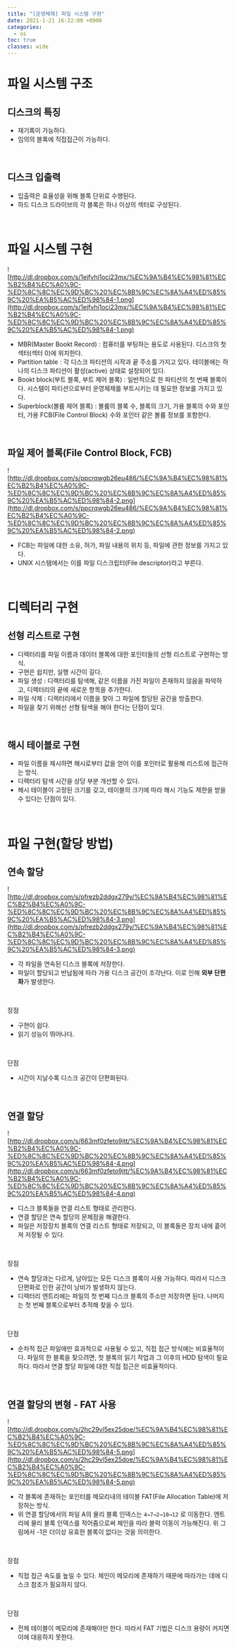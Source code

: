 ```yaml
---
title: "[운영체제] 파일 시스템 구현"
date: 2021-1-21 16:22:00 +0900
categories:
  - os
toc: true
classes: wide
---
```


# 파일 시스템 구조

## 디스크의 특징

- 재기록이 가능하다.
- 임의의 블록에 직접접근이 가능하다.

<br>

## 디스크 입출력

- 입출력은 효율성을 위해 블록 단위로 수행된다.
- 하드 디스크 드라이브의 각 블록은 하나 이상의 섹터로 구성된다.

<br>

# 파일 시스템 구현

![http://dl.dropbox.com/s/1ejfvhj1oci23mx/%EC%9A%B4%EC%98%81%EC%B2%B4%EC%A0%9C-%ED%8C%8C%EC%9D%BC%20%EC%8B%9C%EC%8A%A4%ED%85%9C%20%EA%B5%AC%ED%98%84-1.png](http://dl.dropbox.com/s/1ejfvhj1oci23mx/%EC%9A%B4%EC%98%81%EC%B2%B4%EC%A0%9C-%ED%8C%8C%EC%9D%BC%20%EC%8B%9C%EC%8A%A4%ED%85%9C%20%EA%B5%AC%ED%98%84-1.png)

- MBR(Master Bookt Record) : 컴퓨터를 부팅하는 용도로 사용된다. 디스크의 첫 섹터(섹터 0)에 위치한다.
- Partition table : 각 디스크 파티션의 시작과 끝 주소를 가지고 있다. 테이블에는 하나의 디스크 파티션이 활성(active) 상태로 설정되어 있다.
- Bookt block(부트 블록, 부트 제어 블록) : 일반적으로 한 파티션의 첫 번째 블록이다. 시스템이 파티션으로부터 운영체제를 부트시키는 데 필요한 정보를 가지고 있다.
- Superblock(볼륨 제어 블록) : 볼륨의 블록 수, 블록의 크기, 가용 블록의 수와 포인터, 가용 FCB(File Control Block) 수와 포인터 같은 볼륨 정보를 포함한다.

<br>

## 파일 제어 블록(File Control Block, FCB)

![http://dl.dropbox.com/s/ppcrqwgb26eu486/%EC%9A%B4%EC%98%81%EC%B2%B4%EC%A0%9C-%ED%8C%8C%EC%9D%BC%20%EC%8B%9C%EC%8A%A4%ED%85%9C%20%EA%B5%AC%ED%98%84-2.png](http://dl.dropbox.com/s/ppcrqwgb26eu486/%EC%9A%B4%EC%98%81%EC%B2%B4%EC%A0%9C-%ED%8C%8C%EC%9D%BC%20%EC%8B%9C%EC%8A%A4%ED%85%9C%20%EA%B5%AC%ED%98%84-2.png)

- FCB는 파일에 대한 소유, 허가, 파일 내용의 위치 등, 파일에 관한 정보를 가지고 있다.
- UNIX 시스템에서는 이를 파일 디스크립터(File descriptor)라고 부른다.

<br>

# 디렉터리 구현

## 선형 리스트로 구현

- 디렉터리를 파일 이름과 데이터 블록에 대한 포인터들의 선형 리스트로 구현하는 방식.
- 구현은 쉽지만, 실행 시간이 길다.
- 파일 생성 : 디렉터리를 탐색해, 같은 이름을 가진 파일이 존재하지 않음을 파악하고, 디렉터리의 끝에 새로운 항목을 추가한다.
- 파일 삭제 : 디렉터리에서 이름을 찾아 그 파일에 할당된 공간을 방출한다.
- 파일을 찾기 위해선 선형 탐색을 해야 한다는 단점이 있다.

<br>

## 해시 테이블로 구현

- 파일 이름을 제시하면 해시로부터 값을 얻어 이를 포인터로 활용해 리스트에 접근하는 방식.
- 디렉터리 탐색 시간을 상당 부분 개선할 수 있다.
- 해시 테이블이 고정된 크기를 갖고, 테이블의 크기에 따라 해시 기능도 제한을 받을 수 있다는 단점이 있다.

<br>

# 파일 구현(할당 방법)

## 연속 할당

![http://dl.dropbox.com/s/pfrezb2ddgx279y/%EC%9A%B4%EC%98%81%EC%B2%B4%EC%A0%9C-%ED%8C%8C%EC%9D%BC%20%EC%8B%9C%EC%8A%A4%ED%85%9C%20%EA%B5%AC%ED%98%84-3.png](http://dl.dropbox.com/s/pfrezb2ddgx279y/%EC%9A%B4%EC%98%81%EC%B2%B4%EC%A0%9C-%ED%8C%8C%EC%9D%BC%20%EC%8B%9C%EC%8A%A4%ED%85%9C%20%EA%B5%AC%ED%98%84-3.png)

- 각 파일을 연속된 디스크 블록에 저장한다.
- 파일이 할당되고 반납됨에 따라 가용 디스크 공간이 조각난다. 이로 인해 **외부 단편화**가 발생한다.

<br>

장점

- 구현이 쉽다.
- 읽기 성능이 뛰어나다.

<br>

단점

- 시간이 지날수록 디스크 공간이 단편화된다.

<br>

## 연결 할당

![http://dl.dropbox.com/s/663mf0zfeto9jtt/%EC%9A%B4%EC%98%81%EC%B2%B4%EC%A0%9C-%ED%8C%8C%EC%9D%BC%20%EC%8B%9C%EC%8A%A4%ED%85%9C%20%EA%B5%AC%ED%98%84-4.png](http://dl.dropbox.com/s/663mf0zfeto9jtt/%EC%9A%B4%EC%98%81%EC%B2%B4%EC%A0%9C-%ED%8C%8C%EC%9D%BC%20%EC%8B%9C%EC%8A%A4%ED%85%9C%20%EA%B5%AC%ED%98%84-4.png)

- 디스크 블록들을 연결 리스트 형태로 관리한다.
- 연결 할당은 연속 할당의 문제점을 해결한다.
- 파일은 저장장치 블록의 연결 리스트 형태로 저장되고, 이 블록들은 장치 내에 흩어져 저장될 수 있다.

<br>

장점

- 연속 할당과는 다르게, 남아있는 모든 디스크 블록이 사용 가능하다. 따라서 디스크 단편화로 인한 공간이 낭비가 발생하지 않는다.
- 디렉터리 엔트리에는 파일의 첫 번째 디스크 블록의 주소만 저장하면 된다. 나머지는 첫 번째 블록으로부터 추적해 찾을 수 있다.

<br>

단점

- 순차적 접근 파일에만 효과적으로 사용될 수 있고, 직접 접근 방식에는 비효율적이다. 파일의 한 블록을 찾으려면, 첫 블록의 읽기 작업과 그 이후의 HDD 탐색이 필요하다. 따라서 연결 할당 파일에 대한 직접 접근은 비효율적이다.

<br>

## 연결 할당의 변형 - FAT 사용

![http://dl.dropbox.com/s/2hc29vl5ex25doe/%EC%9A%B4%EC%98%81%EC%B2%B4%EC%A0%9C-%ED%8C%8C%EC%9D%BC%20%EC%8B%9C%EC%8A%A4%ED%85%9C%20%EA%B5%AC%ED%98%84-5.png](http://dl.dropbox.com/s/2hc29vl5ex25doe/%EC%9A%B4%EC%98%81%EC%B2%B4%EC%A0%9C-%ED%8C%8C%EC%9D%BC%20%EC%8B%9C%EC%8A%A4%ED%85%9C%20%EA%B5%AC%ED%98%84-5.png)

- 각 블록에 존재하는 포인터를 메모리내의 테이블 FAT(File Allocation Table)에 저장하는 방식.
- 위 연결 할당에서의 파일 A의 물리 블록 인덱스는 `4→7→2→10→12` 로 이동한다. 엔트리에 물리 블록 인덱스를 적어줌으로써 체인을 따라 블럭 이동이 가능해진다. 위 그림에서 -1은 더이상 유효한 블록이 없다는 것을 의미한다.

<br>

장점

- 직접 접근 속도를 높일 수 있다. 체인이 메모리에 존재하기 때문에 따라가는 데에 디스크 참조가 필요하지 않다.

<br>

단점

- 전체 테이블이 메모리에 존재해야만 한다. 따라서 FAT 기법은 디스크 용량이 커지면 이에 대응하지 못한다.